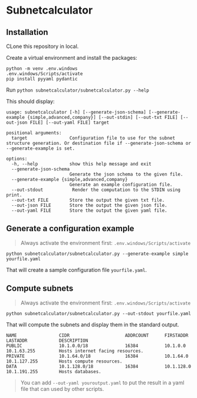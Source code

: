 # Subnetcalculator

## Installation

CLone this repository in local.

Create a virtual environment and install the packages:
```shell
python -m venv .env.windows
.env.windows/Scripts/activate
pip install pyyaml pydantic
```


Run `python subnetcalculator/subnetcalculator.py --help`

This should display:

```
usage: subnetcalculator [-h] [--generate-json-schema] [--generate-example {simple,advanced,company}] [--out-stdin] [--out-txt FILE] [--out-json FILE] [--out-yaml FILE] target

positional arguments:
  target                Configuration file to use for the subnet structure generation. Or destination file if --generate-json-schema or --generate-example is set.

options:
  -h, --help            show this help message and exit
  --generate-json-schema
                        Generate the json schema to the given file.
  --generate-example {simple,advanced,company}
                        Generate an example configuration file.
  --out-stdout           Render the computation to the STDIN using print.
  --out-txt FILE        Store the output the given txt file.
  --out-json FILE       Store the output the given json file.
  --out-yaml FILE       Store the output the given yaml file.
```

## Generate a configuration example

> Always activate the environment first: `.env.windows/Scripts/activate`

`python subnetcalculator/subnetcalculator.py --generate-example simple yourfile.yaml`

That will create a sample configuration file `yourfile.yaml`.

## Compute subnets

> Always activate the environment first: `.env.windows/Scripts/activate`

`python subnetcalculator/subnetcalculator.py --out-stdout yourfile.yaml`

That will compute the subnets and display them in the standard output.

```
NAME                CIDR                     ADDRCOUNT      FIRSTADDR           LASTADDR            DESCRIPTION                                       
PUBLIC              10.1.0.0/18              16384          10.1.0.0            10.1.63.255         Hosts internet facing resources.
PRIVATE             10.1.64.0/18             16384          10.1.64.0           10.1.127.255        Hosts compute resources.
DATA                10.1.128.0/18            16384          10.1.128.0          10.1.191.255        Hosts databases.
```

> You can add `--out-yaml youroutput.yaml` to put the result in a yaml file that can used by other scripts.